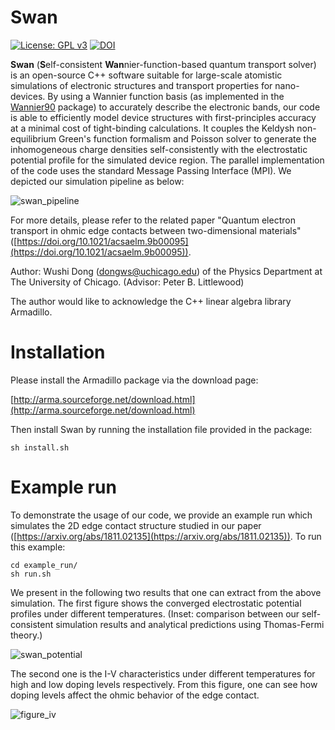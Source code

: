# Swan

[![License: GPL v3](https://img.shields.io/badge/License-GPLv3-blue.svg)](https://www.gnu.org/licenses/gpl-3.0)
[![DOI](https://zenodo.org/badge/157158073.svg)](https://zenodo.org/badge/latestdoi/157158073)

**Swan** (**S**elf-consistent **Wan**nier-function-based quantum transport solver) is an open-source C++ software suitable for large-scale atomistic simulations of electronic structures and transport properties for nano-devices.
By using a Wannier function basis (as implemented in the [Wannier90](http://wannier.org) package) to accurately describe the electronic bands, our code is able to efficiently model device structures with first-principles accuracy at a minimal cost of tight-binding calculations.
It couples the Keldysh non-equilibrium Green's function formalism and Poisson solver to generate the inhomogeneous charge densities self-consistently with the electrostatic potential profile for the simulated device region. The parallel implementation of the code uses the standard Message Passing Interface (MPI). We depicted our simulation pipeline as below:

![swan_pipeline](https://wushidonguc.github.io/assets/swan_pipeline.png)


For more details, please refer to the related paper "Quantum electron transport in ohmic edge contacts between two-dimensional materials" ([https://doi.org/10.1021/acsaelm.9b00095](https://doi.org/10.1021/acsaelm.9b00095)).

Author: Wushi Dong (dongws@uchicago.edu) of the Physics Department at The University of Chicago. (Advisor: Peter B. Littlewood)

The author would like to acknowledge the C++ linear algebra library Armadillo.

# Installation

Please install the Armadillo package via the download page:

[http://arma.sourceforge.net/download.html](http://arma.sourceforge.net/download.html)

Then install Swan by running the installation file provided in the package:

```
sh install.sh
```

# Example run

To demonstrate the usage of our code, we provide an example run which simulates the 2D edge contact structure studied in our paper ([https://arxiv.org/abs/1811.02135](https://arxiv.org/abs/1811.02135)). To run this example:

```
cd example_run/
sh run.sh
```

We present in the following two results that one can extract from the above simulation. The first figure shows the converged electrostatic potential profiles under different temperatures. (Inset: comparison between our self-consistent simulation results and analytical predictions using Thomas-Fermi theory.)

![swan_potential](https://wushidonguc.github.io/assets/swan_potential.png)


The second one is the I-V characteristics under different temperatures for high and low doping levels respectively. From this figure, one can see how doping levels affect the ohmic behavior of the edge contact.

![figure_iv](https://wushidonguc.github.io/assets/figure_IV.png)


